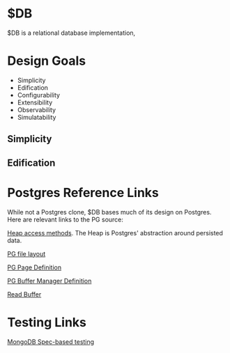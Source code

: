 # $DB

$DB is a relational database implementation, 

# Design Goals

* Simplicity
* Edification
* Configurability
* Extensibility
* Observability
* Simulatability

## Simplicity

## Edification

# Postgres Reference Links

While not a Postgres clone, $DB bases much of its design on Postgres.  Here are relevant links to the PG source:

[Heap access methods](https://github.com/postgres/postgres/blob/master/src/include/access/heapam.h#L288). The Heap is Postgres' abstraction around persisted data.

[PG file layout](https://www.postgresql.org/docs/current/storage-file-layout.html)

[PG Page Definition](https://github.com/postgres/postgres/blob/aa87f69c009a062685f0c984dbcc18e60c02920d/src/include/storage/bufpage.h#L25-L82)

[PG Buffer Manager Definition](https://github.com/postgres/postgres/blob/73bdcfab35ec0a7eff1a5dd630cbad8e77054547/src/include/storage/bufmgr.h)

[Read Buffer](https://github.com/postgres/postgres/blob/master/src/include/storage/bufmgr.h#L211)

# Testing Links

[MongoDB Spec-based testing](https://www.mongodb.com/blog/post/engineering/conformance-checking-at-mongodb-testing-our-code-matches-our-tla-specs)
